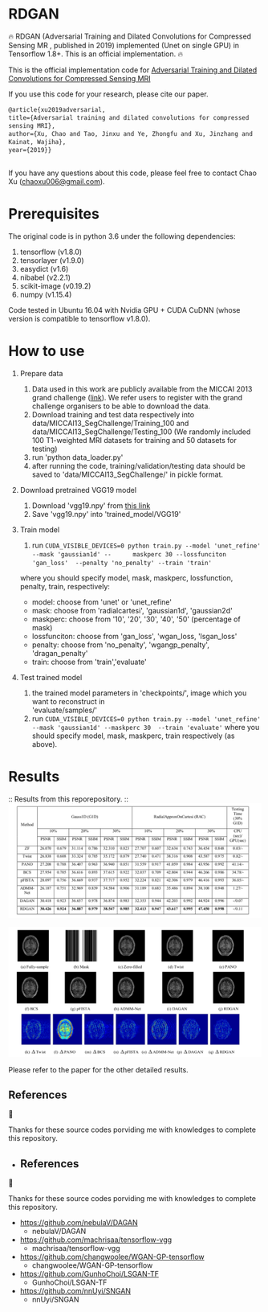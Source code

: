 # RDGAN

:fire: RDGAN (Adversarial Training and Dilated Convolutions for Compressed Sensing MR , published in 2019) implemented (Unet on single GPU) in Tensorflow 1.8+. This is an official implementation. :fire:

This is the official implementation code for [Adversarial Training and Dilated Convolutions for Compressed Sensing MRI](https://www.spiedigitallibrary.org/conference-proceedings-of-spie/11179/111793T/Adversarial-training-and-dilated-convolutions-for--compressed-sensing-MRI/10.1117/12.2539623.short?SSO=1)

If you use this code for your research, please cite our paper.

```
@article{xu2019adversarial,
title={Adversarial training and dilated convolutions for compressed sensing MRI},
author={Xu, Chao and Tao, Jinxu and Ye, Zhongfu and Xu, Jinzhang and Kainat, Wajiha},
year={2019}}
    
```

If you have any questions about this code, please feel free to contact Chao Xu (chaoxu006@gmail.com).

# Prerequisites

The original code is in python 3.6 under the following dependencies:
1. tensorflow (v1.8.0)
2. tensorlayer (v1.9.0)
3. easydict (v1.6)
4. nibabel (v2.2.1)
5. scikit-image (v0.19.2)
6. numpy (v1.15.4)

Code tested in Ubuntu 16.04 with Nvidia GPU + CUDA CuDNN (whose version is compatible to tensorflow v1.8.0).

# How to use

1. Prepare data

    1) Data used in this work are publicly available from the MICCAI 2013 grand challenge ([link](https://my.vanderbilt.edu/masi/workshops/)). We refer users to register with the grand challenge organisers to be able to download the data.
    2) Download training and test data respectively into data/MICCAI13_SegChallenge/Training_100 and data/MICCAI13_SegChallenge/Testing_100 (We randomly included 100 T1-weighted MRI datasets for training and 50 datasets for testing)
    3) run 'python data_loader.py'
    4) after running the code, training/validation/testing data should be saved to 'data/MICCAI13_SegChallenge/' in pickle format.

2. Download pretrained VGG19 model

    1) Download 'vgg19.npy' from [this link](https://github.com/machrisaa/tensorflow-vgg)
    2) Save 'vgg19.npy' into 'trained_model/VGG19'
    
3. Train model
    1) run 
    ``` CUDA_VISIBLE_DEVICES=0 python train.py --model 'unet_refine' --mask 'gaussian1d' --      maskperc 30 --lossfunciton  'gan_loss'  --penalty 'no_penalty' --train 'train' ```
    
    where you should specify model, mask, maskperc, lossfunction, penalty, train,  respectively:
    - model: choose from 'unet' or 'unet_refine'
    - mask: choose from 'radialcartesi', 'gaussian1d', 'gaussian2d'
    - maskperc: choose from '10', '20', '30', '40', '50' (percentage of mask)
    - lossfunciton: choose from 'gan_loss', 'wgan_loss, 'lsgan_loss'
    - penalty: choose from 'no_penalty', 'wgangp_penalty', 'dragan_penalty'
    - train: choose from 'train','evaluate'
 
4. Test trained model
    1) the trained model parameters in 'checkpoints/', image which you want to reconstruct in  
    'evaluate/samples/'
    2) run 
    ``` CUDA_VISIBLE_DEVICES=0 python train.py --model 'unet_refine' --mask 'gaussian1d' --maskperc 30  --train 'evaluate' ```
     where you should specify model, mask, maskperc, train respectively (as above).

# Results

:: Results from this reporepository. ::
![image](photo/1.png)

![image](photo/2.png)

Please refer to the paper for the other detailed results.


## References
:hamburger:

Thanks for these source codes porviding me with knowledges to complete this repository.

- ## References
:hamburger:

Thanks for these source codes porviding me with knowledges to complete this repository.

- https://github.com/nebulaV/DAGAN
    - nebulaV/DAGAN
- https://github.com/machrisaa/tensorflow-vgg
    - machrisaa/tensorflow-vgg
- https://github.com/changwoolee/WGAN-GP-tensorflow
    - changwoolee/WGAN-GP-tensorflow
- https://github.com/GunhoChoi/LSGAN-TF
   - GunhoChoi/LSGAN-TF
- https://github.com/nnUyi/SNGAN
   - nnUyi/SNGAN